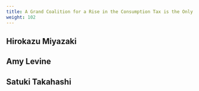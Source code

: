 ```yaml
---
title: A Grand Coalition for a Rise in the Consumption Tax is the Only Way
weight: 102
---
```


## Hirokazu Miyazaki

## Amy Levine

## Satuki Takahashi
